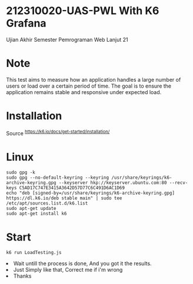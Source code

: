 # 212310020-UAS-PWL With K6 Grafana
Ujian Akhir Semester Pemrograman Web Lanjut 21

# Note
This test aims to measure how an application handles a large number of users or load over a certain period of time. The goal is to ensure the application remains stable and responsive under expected load.

# Installation
Source <sup> https://k6.io/docs/get-started/installation/ </sup>

# Linux
`sudo gpg -k`\
`sudo gpg --no-default-keyring --keyring /usr/share/keyrings/k6-archive-keyring.gpg --keyserver hkp://keyserver.ubuntu.com:80 --recv-keys C5AD17C747E3415A3642D57D77C6C491D6AC1D69`\
`echo "deb [signed-by=/usr/share/keyrings/k6-archive-keyring.gpg] https://dl.k6.io/deb stable main" | sudo tee /etc/apt/sources.list.d/k6.list`\
`sudo apt-get update`\
`sudo apt-get install k6`

# Start
`k6 run LoadTesting.js`
<li> Wait untill the process is done, And you got it the results. </li>
<li> Just Simply like that, Correct me if i'm wrong</li>
<li> Thanks </li> 
